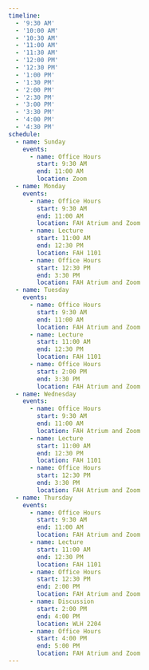 ```yaml
---
timeline:
  - '9:30 AM'
  - '10:00 AM'
  - '10:30 AM'
  - '11:00 AM'
  - '11:30 AM'
  - '12:00 PM'
  - '12:30 PM'
  - '1:00 PM'
  - '1:30 PM'
  - '2:00 PM'
  - '2:30 PM'
  - '3:00 PM'
  - '3:30 PM'
  - '4:00 PM'
  - '4:30 PM'
schedule:
  - name: Sunday
    events:
      - name: Office Hours
        start: 9:30 AM
        end: 11:00 AM
        location: Zoom
  - name: Monday
    events:
      - name: Office Hours
        start: 9:30 AM
        end: 11:00 AM
        location: FAH Atrium and Zoom
      - name: Lecture
        start: 11:00 AM
        end: 12:30 PM
        location: FAH 1101
      - name: Office Hours
        start: 12:30 PM
        end: 3:30 PM
        location: FAH Atrium and Zoom
  - name: Tuesday
    events:
      - name: Office Hours
        start: 9:30 AM
        end: 11:00 AM
        location: FAH Atrium and Zoom
      - name: Lecture
        start: 11:00 AM
        end: 12:30 PM
        location: FAH 1101
      - name: Office Hours
        start: 2:00 PM
        end: 3:30 PM
        location: FAH Atrium and Zoom
  - name: Wednesday
    events:
      - name: Office Hours
        start: 9:30 AM
        end: 11:00 AM
        location: FAH Atrium and Zoom
      - name: Lecture
        start: 11:00 AM
        end: 12:30 PM
        location: FAH 1101
      - name: Office Hours
        start: 12:30 PM
        end: 3:30 PM
        location: FAH Atrium and Zoom
  - name: Thursday
    events:
      - name: Office Hours
        start: 9:30 AM
        end: 11:00 AM
        location: FAH Atrium and Zoom
      - name: Lecture
        start: 11:00 AM
        end: 12:30 PM
        location: FAH 1101
      - name: Office Hours
        start: 12:30 PM
        end: 2:00 PM
        location: FAH Atrium and Zoom
      - name: Discussion
        start: 2:00 PM
        end: 4:00 PM
        location: WLH 2204
      - name: Office Hours
        start: 4:00 PM
        end: 5:00 PM
        location: FAH Atrium and Zoom
---
```

